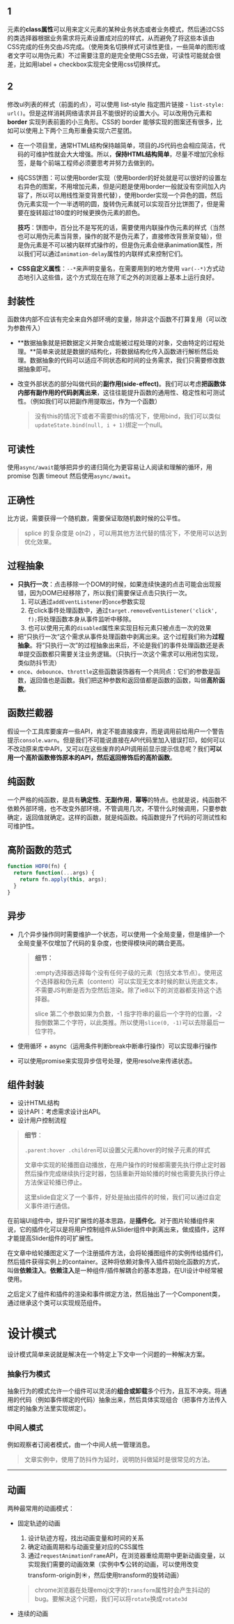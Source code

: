 ## 1

元素的**class属性**可以用来定义元素的某种业务状态或者业务模式，然后通过CSS的类选择器根据业务需求将元素设置成对应的样式，从而避免了将这些本该由CSS完成的任务交由JS完成。（使用类名切换样式可读性更佳，一些简单的图形或者文字可以用伪元素）不过需要注意的是完全使用CSS去做，可读性可能就会很差，比如用label + checkbox实现完全使用css切换样式。

## 2

修改ul列表的样式（前面的点），可以使用 list-style 指定图片链接 - `list-style: url()`。但是这样消耗网络请求并且不能很好的设置大小。可以改用伪元素和 **border** 实现列表前面的小三角形。CSS的 border 能够实现的图案还有很多，比如可以使用上下两个三角形重叠实现六芒星团。

- 在一个项目里，通常HTML结构保持越简单，项目的JS代码也会相应简洁，代码的可维护性就会大大增强。所以，**保持HTML结构简单**，尽量不增加冗余标签，是每个前端工程师必须要思考并努力去做到的。

- 纯CSS饼图：可以使用border实现（使用border的好处就是可以很好的设置左右异色的图案，不用增加元素，但是问题是使用border一般就没有空间加入内容了，所以可以用线性渐变背景代替），使用border实现一个异色的圆，然后伪元素实现一个一半透明的圆，旋转伪元素就可以实现百分比饼图了，但是需要在旋转超过180度的时候更换伪元素的颜色。

  **技巧**：饼图中，百分比不是写死的话，需要使用内联操作伪元素的样式（当然也可以用伪元素当背景，操作的就不是伪元素了，直接修改背景渐变轴），但是伪元素是不可以被内联样式操作的，但是伪元素会继承animation属性，所以我们可以通过`animation-delay`属性的内联样式来控制它们。

- **CSS自定义属性**：`--*`来声明变量名，在需要用到的地方使用 `var(--*)`方式动态地引入这些值，这个方式现在在除了IE之外的浏览器上基本上运行良好。

## 封装性

函数体内部不应该有完全来自外部环境的变量，除非这个函数不打算复用（可以改为参数传入）

- **数据抽象就是把数据定义并聚合成能被过程处理的对象，交由特定的过程处理。**简单来说就是数据的结构化，将数据结构化传入函数进行解析然后处理。数据抽象的代码可以适应不同状态和时间的业务需求，我们只需要修改数据抽象即可。

- 改变外部状态的部分叫做代码的**副作用(side-effect)**。我们可以考虑**把函数体内部有副作用的代码剥离出来**，这往往能提升函数的通用性、稳定性和可测试性。（例如我们可以把副作用提取出，作为一个函数）

  > 没有this的情况下或者不需要this的情况下，使用bind，我们可以类似`updateState.bind(null, i + 1)`绑定一个null。

## 可读性

使用`async/await`能够把异步的递归简化为更容易让人阅读和理解的循环，用 promise 包裹 timeout 然后使用`async/await`。

## 正确性

比方说，需要获得一个随机数，需要保证取随机数时候的公平性。

> splice 的复杂度是 o(n2) ，可以用其他方法代替的情况下，不使用可以达到优化效果。

## 过程抽象

- **只执行一次**：点击移除一个DOM的时候，如果连续快速的点击可能会出现报错，因为DOM已经移除了，所以我们需要保证点击只执行一次。
  1. 可以通过`addEventListener`的`once`参数实现
  2. 在click事件处理函数中，通过`target.removeEventListener('click', f);`将处理函数本身从事件监听中移除。
  3. 也可以使用元素的`disabled`属性来实现目标元素只被点击一次的效果
- 把“只执行一次“这个需求从事件处理函数中剥离出来。这个过程我们称为**过程抽象**。将“只执行一次”的过程抽象出来后，不论是我们的事件处理函数还是表单提交函数都只需要关注业务逻辑。（只执行一次这个需求可以用闭包实现，类似防抖节流）
- `once`、`debounce`、`throttle`这些函数装饰器有一个共同点：它们的参数是函数，返回值也是函数。我们把这种参数和返回值都是函数的函数，叫做**高阶函数**。

## 函数拦截器

假设一个工具库要废弃一些API，肯定不能直接废弃，而是调用前给用户一个警告提示`console.warn`。但是我们不可能说直接在API代码里加入错误打印，如何可以不改动原来库中API，又可以在这些废弃的API调用前显示提示信息呢？我们**可以用一个高阶函数修饰原本的API，然后返回修饰后的高阶函数**。

## 纯函数

一个严格的纯函数，是具有**确定性**、**无副作用**，**幂等**的特点。也就是说，纯函数不依赖外部环境，也不改变外部环境，不管调用几次，不管什么时候调用，只要参数确定，返回值就确定。这样的函数，就是纯函数。纯函数提升了代码的可测试性和可维护性。

## 高阶函数的范式

```ts
function HOF0(fn) {
  return function(...args) {
    return fn.apply(this, args);
  }
}
```

## 异步

- 几个异步操作同时需要维护一个状态，可以使用一个全局变量，但是维护一个全局变量不仅增加了代码的复杂度，也使得模块间的耦合更高。

  > **细节：**
  >
  > :empty选择器选择每个没有任何子级的元素（包括文本节点）。使用这个选择器和伪元素（content）可以实现无文本时候的默认兜底文本，不需要JS判断是否为空然后渲染。除了ie8以下的浏览器都支持这个选择器。
  >
  > 
  >
  > slice 第二个参数如果为负数，-1 指字符串的最后一个字符的位置，-2 指倒数第二个字符，以此类推。所以使用`slice(0, -1)`可以去除最后一位字符。

- 使用循环 + async（运用条件判断break中断串行操作）可以实现串行操作

- 可以使用promise来实现异步信号处理，使用resolve来传递状态。

## 组件封装

- 设计HTML结构
- 设计API：考虑需求设计出API。
- 设计用户控制流程

> **细节**：
>
> `.parent:hover .children`可以设置父元素hover的时候子元素的样式
>
> 文章中实现的轮播图自动播放，在用户操作的时候都需要先执行停止定时器然后操作完成继续执行定时器，包括重新开始轮播的时候也需要先执行停止方法保证轮播已停止。
>
> 这里slide自定义了一个事件，好处是抽出插件的时候，我们可以通过自定义事件进行通信。

在前端UI组件中，提升可扩展性的基本思路，是**插件化**。对于图片轮播组件来说，它的插件化可以是将用户控制组件从Slider组件中剥离出来，做成插件，这样才能提高Slider组件的可扩展性。

在文章中给轮播图定义了一个注册插件方法，会将轮播图组件的实例传给插件们，然后插件获得实例上的container。这种将依赖对象传入插件初始化函数的方式，叫做**依赖注入**。**依赖注入**是一种组件/插件解耦合的基本思路，在UI设计中经常被使用。

之后定义了组件和插件的渲染和事件绑定方法，然后抽出了一个Component类，通过继承这个类可以实现规范组件。

# 设计模式

设计模式简单来说就是解决在一个特定上下文中一个问题的一种解决方案。

### 抽象行为模式

抽象行为的模式允许一个组件可以灵活的**组合或卸载**多个行为，且互不冲突。将通用的代码（例如事件绑定的代码）抽象出来，然后具体实现组合（把事件方法传入绑定的抽象方法里实现绑定）。

### 中间人模式

例如观察者订阅者模式，由一个中间人统一管理消息。

> 文章实例中，使用了防抖作为延时，说明防抖做延时是很常见的方法。



------

## 动画

两种最常用的动画模式：

- 固定轨迹的动画

  1. 设计轨迹方程，找出动画变量和时间的关系
  2. 确定动画周期和与动画变量对应的CSS属性
  3. 通过`requestAnimationFrame`API，在浏览器重绘周期中更新动画变量，以实现我们需要的动画效果（实例中🌎公转的动画，可以使用改变transform-origin到☀️，然后使用transform的旋转动画）

  > chrome浏览器在处理emoji文字的`transform`属性时会产生抖动的bug。要解决这个问题，我们可以将`rotate`换成`rotate3d`

- 连续的动画

